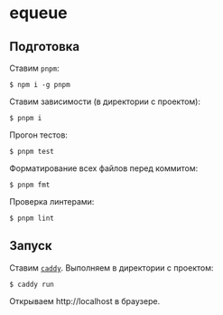 # equeue

## Подготовка

Ставим `pnpm`:

    $ npm i -g pnpm

Ставим зависимости (в директории с проектом):

    $ pnpm i

Прогон тестов:

    $ pnpm test

Форматирование всех файлов перед коммитом:

    $ pnpm fmt

Проверка линтерами:

    $ pnpm lint

## Запуск

Ставим [`caddy`][caddy]. Выполняем в директории с проектом:

    $ caddy run

Открываем http://localhost в браузере.

[caddy]: https://github.com/caddyserver/caddy
